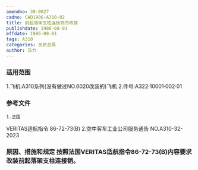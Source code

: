 ```yaml
---
amendno: 39-0027
cadno: CAD1986-A310-02
title: 前起落架支柱连接销的改装
publishdate: 1986-08-01
effdate: 1986-08-01
tags: A310
categories: 民航总局
author: 马力
---
```


### 适用范围 
1.飞机:A310系列(没有做过NO.6020改装的)飞机
2.件号:A322·10001·002·01

<!--more-->
### 参考文件
    1.法国 
VERITAS适航指令 86-72-73(B) 
    2.空中客车工业公司服务通告 NO.A310-32-2023

### 原因、措施和规定     按照法国VERITAS适航指令86-72-73(B)内容要求改装前起落架支柱连接销。
